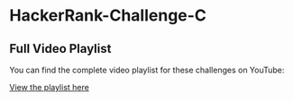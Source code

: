 # HackerRank-Challenge-C

## Full Video Playlist

You can find the complete video playlist for these challenges on YouTube:

[View the playlist here](https://youtube.com/playlist?list=PLo66CqkWiLdDtzFEQBhxqcVRJol0XsK44&si=keWXh5TvUI8pqLHI)

